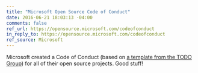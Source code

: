 ```yaml
---
title: "Microsoft Open Source Code of Conduct"
date: 2016-06-21 18:03:13 -04:00
comments: false
ref_url: https://opensource.microsoft.com/codeofconduct
in_reply_to: https://opensource.microsoft.com/codeofconduct
ref_source: Microsoft
---
```


Microsoft created a Code of Conduct (based on [a template from the TODO Group](https://todogroup.org/opencodeofconduct)) for all of their open source projects. Good stuff!
